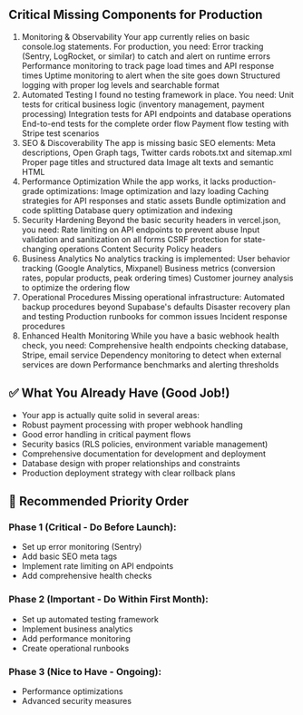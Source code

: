 ## Critical Missing Components for Production

1. Monitoring & Observability
   Your app currently relies on basic console.log statements. For production, you need:
   Error tracking (Sentry, LogRocket, or similar) to catch and alert on runtime errors
   Performance monitoring to track page load times and API response times
   Uptime monitoring to alert when the site goes down
   Structured logging with proper log levels and searchable format
2. Automated Testing
   I found no testing framework in place. You need:
   Unit tests for critical business logic (inventory management, payment processing)
   Integration tests for API endpoints and database operations
   End-to-end tests for the complete order flow
   Payment flow testing with Stripe test scenarios
3. SEO & Discoverability
   The app is missing basic SEO elements:
   Meta descriptions, Open Graph tags, Twitter cards
   robots.txt and sitemap.xml
   Proper page titles and structured data
   Image alt texts and semantic HTML
4. Performance Optimization
   While the app works, it lacks production-grade optimizations:
   Image optimization and lazy loading
   Caching strategies for API responses and static assets
   Bundle optimization and code splitting
   Database query optimization and indexing
5. Security Hardening
   Beyond the basic security headers in vercel.json, you need:
   Rate limiting on API endpoints to prevent abuse
   Input validation and sanitization on all forms
   CSRF protection for state-changing operations
   Content Security Policy headers
6. Business Analytics
   No analytics tracking is implemented:
   User behavior tracking (Google Analytics, Mixpanel)
   Business metrics (conversion rates, popular products, peak ordering times)
   Customer journey analysis to optimize the ordering flow
7. Operational Procedures
   Missing operational infrastructure:
   Automated backup procedures beyond Supabase's defaults
   Disaster recovery plan and testing
   Production runbooks for common issues
   Incident response procedures
8. Enhanced Health Monitoring
   While you have a basic webhook health check, you need:
   Comprehensive health endpoints checking database, Stripe, email service
   Dependency monitoring to detect when external services are down
   Performance benchmarks and alerting thresholds

## ✅ What You Already Have (Good Job!)

- Your app is actually quite solid in several areas:
- Robust payment processing with proper webhook handling
- Good error handling in critical payment flows
- Security basics (RLS policies, environment variable management)
- Comprehensive documentation for development and deployment
- Database design with proper relationships and constraints
- Production deployment strategy with clear rollback plans

## 🎯 Recommended Priority Order

### Phase 1 (Critical - Do Before Launch):

- Set up error monitoring (Sentry)
- Add basic SEO meta tags
- Implement rate limiting on API endpoints
- Add comprehensive health checks

### Phase 2 (Important - Do Within First Month):

- Set up automated testing framework
- Implement business analytics
- Add performance monitoring
- Create operational runbooks

### Phase 3 (Nice to Have - Ongoing):

- Performance optimizations
- Advanced security measures
